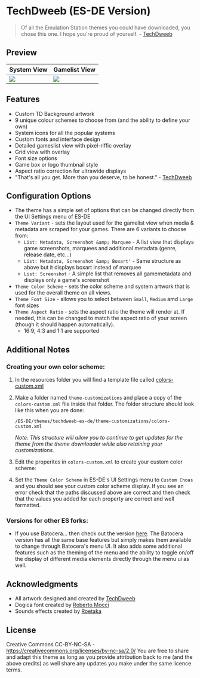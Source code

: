 # TechDweeb (ES-DE Version)

> Of all the Emulation Station themes you could have downloaded, you chose this one. I hope you're proud of yourself. - [TechDweeb](https://youtube.com/techdweeb)

## **Preview**

| System View | Gamelist View |
|----|----|
| <img src="https://github.com/user-attachments/assets/dde088b0-188e-4057-98c4-fc065ea911d1" /> | <img src="https://github.com/user-attachments/assets/6944cf31-9a39-4857-a2b7-139e89e523bf" /> |

## **Features**

- Custom TD Background artwork
- 9 unique colour schemes to choose from (and the ability to define your own)
- System icons for all the popular systems
- Custom fonts and interface design
- Detailed gameslist view with pixel-riffic overlay
- Grid view with overlay
- Font size options
- Game box or logo thumbnail style
- Aspect ratio correction for ultrawide displays
- "That's all you get. More than you deserve, to be honest." - [TechDweeb](https://youtube.com/techdweeb)


## **Configuration Options**

- The theme has a simple set of options that can be changed directly from the UI Settings menu of ES-DE 
- `Theme Variant` - sets the layout used for the gamelist view when media & metadata are scraped for your games.  There are 6 variants to choose from:
   - `List: Metadata, Screenshot &amp; Marquee` - A list view that displays game screenshots, marquees and additional metadata (genre, release date, etc...)
   - `List: Metadata, Screenshot &amp; Boxart'` - Same structure as above but it displays boxart instead of marquee
   - `List: Screenshot` - A simple list that removes all gamemetadata and displays only a game's screenshot
- `Theme Color Scheme` - sets the color scheme and system artwork that is used for the overall theme on all views.
- `Theme Font Size` - allows you to select between `Small`, `Medium` amd `Large` font sizes
- `Theme Aspect Ratio` - sets the aspect ratio the theme will render at. If needed, this can be changed to match the aspect ratio of your screen (though it should happen automatically).
   - 16:9, 4:3 and 1:1 are supported

## **Additional Notes**

### **Creating your own color scheme:**

1) In the resources folder you will find a template file called [colors-custom.xml](https://github.com/anthonycaccese/techdweeb-es-de/blob/main/resources/colors-custom.xml)

2) Make a folder named `theme-customizations` and place a copy of the `colors-custom.xml` file inside that folder.  The folder structure should look like this when you are done:
   ```
   /ES-DE/themes/techdweeb-es-de/theme-customizations/colors-custom.xml
   ```
   *Note: This structure will allow you to continue to get updates for the theme from the theme downloader while also retaining your customizations.*

3) Edit the properites in `colors-custom.xml` to create your custom color scheme:
    
4) Set the `Theme Color Scheme` in ES-DE's UI Settings menu to `Custom Choas` and you should see your custom color scheme display.  If you see an error check that the paths discussed above are correct and then check that the values you added for each property are correct and well formatted.

### Versions for other ES forks:
- If you use Batocera... then check out the version [here](https://github.com/TechDweeb/techdweeb/).  The Batocera version has all the same base features but simply makes them available to change through Batocera's menu UI.  It also adds some additional features such as the theming of the menu and the ability to toggle on/off the display of different media elements directly through the menu ui as well.

## **Acknowledgments**
- All artwork designed and created by [TechDweeb](https://youtube.com/techdweeb)
- Dogica font created by [Roberto Mocci](https://www.dafont.com/roberto-mocci.d8882)
- Sounds effects created by [Roetaka](https://www.youtube.com/@-roetaka)

## **License**
Creative Commons CC-BY-NC-SA - https://creativecommons.org/licenses/by-nc-sa/2.0/
You are free to share and adapt this theme as long as you provide attribution back to me (and the above credits) as well share any updates you make under the same licence terms.
